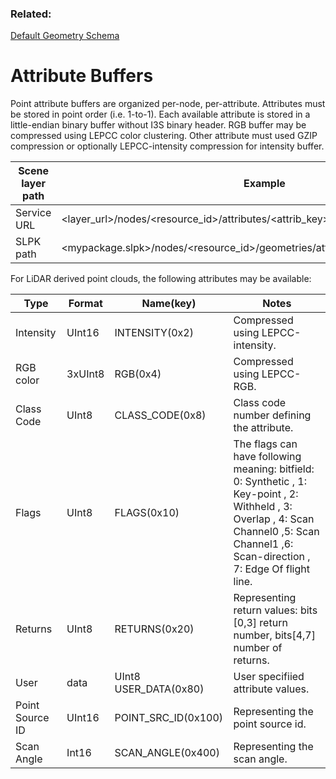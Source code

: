 ### Related:


[Default Geometry Schema](pcsl_defaultGeometrySchema.md)

# Attribute Buffers

Point attribute buffers are organized per-node, per-attribute. Attributes must be stored in point order (i.e. 1-to-1). Each available attribute is stored in a little-endian binary buffer without I3S binary header. RGB buffer may be compressed using LEPCC color clustering. Other attribute must used GZIP compression or optionally LEPCC-intensity compression for intensity buffer. 

|Scene layer path | Example|
|-----------------|--------|
|Service URL|<layer_url>/nodes/<resource_id>/attributes/<attrib_key>| 
|SLPK path|<mypackage.slpk>/nodes/<resource_id>/geometries/attributes/<attrib_key>.json[.gz]|

For LiDAR derived point clouds, the following attributes may be available:

|Type|Format|Name(key)|Notes
|----|------|---------|-----|
|Intensity| UInt16|INTENSITY(0x2)|Compressed using LEPCC-intensity. 
|RGB color|3xUInt8|RGB(0x4)|Compressed using LEPCC-RGB.
|Class Code|UInt8|CLASS_CODE(0x8)|Class code number defining the attribute. 
|Flags|UInt8|FLAGS(0x10)|The flags can have following meaning: bitfield: 0: Synthetic , 1: Key-point , 2: Withheld , 3: Overlap , 4: Scan Channel0 ,5: Scan Channel1 ,6: Scan-direction , 7: Edge Of flight line.  
|Returns|UInt8|RETURNS(0x20)| Representing return values: bits [0,3] return number, bits[4,7] number of returns. 
|User|data|UInt8 USER_DATA(0x80)| User specifiied attribute values.  
|Point Source ID|UInt16|POINT_SRC_ID(0x100)| Representing the point source id.
|Scan Angle|Int16|SCAN_ANGLE(0x400)|Representing the scan angle.
